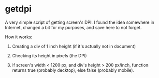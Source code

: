 # getdpi
A very simple script of getting screen's DPI.
I found the idea somewhere in Internet, changed a bit for my purposes, and save here to not forget.

How it works:

1) Creating a div of 1 inch height (if it's actually not in document)

2) Checking its height in pixels (the DPI)

3) If screen's width < 1200 px, and div's height > 200 px/inch, function returns true (probably decktop), else false (probably mobile).
